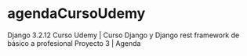 # agendaCursoUdemy

Django 3.2.12
Curso Udemy | Curso Django y Django rest framework de básico a profesional
Proyecto 3 | Agenda
